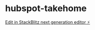 # hubspot-takehome

[Edit in StackBlitz next generation editor ⚡️](https://stackblitz.com/~/github.com/vatsalya25/hubspot-takehome)